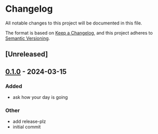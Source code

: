 # Changelog
All notable changes to this project will be documented in this file.

The format is based on [Keep a Changelog](https://keepachangelog.com/en/1.0.0/),
and this project adheres to [Semantic Versioning](https://semver.org/spec/v2.0.0.html).

## [Unreleased]

## [0.1.0](https://github.com/MrHedmad/test-cargo-release/releases/tag/v0.1.0) - 2024-03-15

### Added
- ask how your day is going

### Other
- add release-plz
- initial commit
